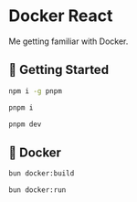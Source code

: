 # Docker React

Me getting familiar with Docker.

## 🚀 Getting Started

```bash
npm i -g pnpm
```

```bash
pnpm i
```

```bash
pnpm dev
```

## 🐳 Docker

```bash
bun docker:build
```

```bash
bun docker:run
```
